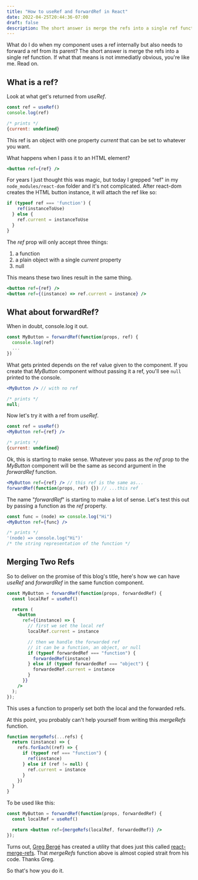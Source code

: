 ```yaml
---
title: "How to useRef and forwardRef in React"
date: 2022-04-25T20:44:36-07:00
draft: false
description: The short answer is merge the refs into a single ref function. If that's not immediatly obvious, you're like me.
---
```


What do I do when my component uses a ref internally but also needs to forward a ref from its parent? The short answer is merge the refs into a single ref function. If what that means is not immediatly obvious, you're like me. Read on.

## What is a ref?

Look at what get's returned from _useRef_.

```js
const ref = useRef()
console.log(ref)

/* prints */
{current: undefined}
```

This ref is an object with one property _current_ that can be set to whatever you want.

What happens when I pass it to an HTML element?

```jsx
<button ref={ref} />
```

For years I just thought this was magic, but today I grepped "ref" in my `node_modules/react-dom` folder and it's not complicated. After react-dom creates the HTML button instance, it will attach the ref like so:

```js
if (typeof ref === 'function') {
  	ref(instanceToUse)
  } else {
  	ref.current = instanceToUse
  }
}
```

The _ref_ prop will only accept three things:

1. a function
2. a plain object with a single _current_ property
3. null

This means these two lines result in the same thing.

```jsx
<button ref={ref} />
<button ref={(instance) => ref.current = instance} />
```

## What about forwardRef?

When in doubt, console.log it out.

```jsx
const MyButton = forwardRef(function(props, ref) {
  console.log(ref)
  ...
})
```

What gets printed depends on the ref value given to the component. If you create that _MyButton_ component without passing it a ref, you'll see `null` printed to the console.

```jsx
<MyButton /> // with no ref

/* prints */
null;
```

Now let's try it with a ref from _useRef_.

```jsx
const ref = useRef()
<MyButton ref={ref} />

/* prints */
{current: undefined}
```

Ok, this is starting to make sense. Whatever you pass as the _ref_ prop to the _MyButton_ component will be the same as second argument in the _forwardRef_ function.

```jsx
<MyButton ref={ref} /> // this ref is the same as...
forwardRef(function(props, ref) {}) // ...this ref
```

The name "_forwardRef_" is starting to make a lot of sense. Let's test this out by passing a function as the _ref_ property.

```jsx
const func = (node) => console.log("Hi")
<MyButton ref={func} />

/* prints */
'(node) => console.log("Hi")'
/* the string representation of the function */

```

## Merging Two Refs

So to deliver on the promise of this blog's title, here's how we can have _useRef_ and _forwardRef_ in the same function component.

```jsx
const MyButton = forwardRef(function(props, forwardedRef) {
  const localRef = useRef()

  return (
    <button
      ref={(instance) => {
        // first we set the local ref
        localRef.current = instance

        // then we handle the forwarded ref
        // it can be a function, an object, or null
        if (typeof forwardedRef === "function") {
          forwardedRef(instance)
        } else if (typeof forwardedRef === "object") {
          forwardedRef.current = instance
        }
      }}
    />
  );
});
```

This uses a function to properly set both the local and the forwarded refs.

At this point, you probably can't help yourself from writing this _mergeRefs_ function.

```js
function mergeRefs(...refs) {
  return (instance) => {
    refs.forEach((ref) => {
      if (typeof ref === "function") {
        ref(instance)
      } else if (ref != null) {
        ref.current = instance
      }
    })
  }
}
```

To be used like this:

```jsx
const MyButton = forwardRef(function(props, forwardedRef) {
  const localRef = useRef()

  return <button ref={mergeRefs(localRef, forwardedRef)} />
});
```

Turns out, [Greg Bergé](https://twitter.com/neoziro) has created a utility that does just this called [react-merge-refs](https://github.com/gregberge/react-merge-refs). That _mergeRefs_ function above is almost copied strait from his code. Thanks Greg.

So that's how you do it.
